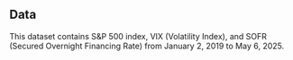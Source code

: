 ## Data

This dataset contains S&P 500 index, VIX (Volatility Index), and SOFR (Secured Overnight Financing Rate) from January 2, 2019 to May 6, 2025. 

